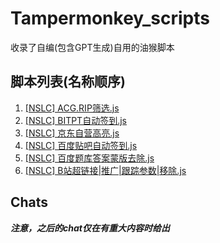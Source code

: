 
# Tampermonkey_scripts

收录了自编(包含GPT生成)自用的油猴脚本

## 脚本列表(名称顺序)

1. [\[NSLC\] ACG.RIP筛选.js](https://github.com/KJH-x/Tampermonkey_scripts/blob/main/Js/[NSLC]%20ACG.RIP%E7%AD%9B%E9%80%89.js)
2. [\[NSLC\] BITPT自动签到.js](https://github.com/KJH-x/Tampermonkey_scripts/blob/main/Js/%5BNSLC%5D%20BITPT%E8%87%AA%E5%8A%A8%E7%AD%BE%E5%88%B0.js)
3. [\[NSLC\] 京东自营高亮.js](https://github.com/KJH-x/Tampermonkey_scripts/blob/main/Js/[NSLC]%20%E4%BA%AC%E4%B8%9C%E8%87%AA%E8%90%A5%E9%AB%98%E4%BA%AE.js)
4. [\[NSLC\] 百度贴吧自动签到.js](https://github.com/KJH-x/Tampermonkey_scripts/blob/main/Js/[NSLC]%20%E7%99%BE%E5%BA%A6%E8%B4%B4%E5%90%A7%E8%87%AA%E5%8A%A8%E7%AD%BE%E5%88%B0.js)
5. [\[NSLC\] 百度题库答案蒙版去除.js](https://github.com/KJH-x/Tampermonkey_scripts/blob/main/Js/[NSLC]%20%E7%99%BE%E5%BA%A6%E9%A2%98%E5%BA%93%E7%AD%94%E6%A1%88%E8%92%99%E7%89%88%E5%8E%BB%E9%99%A4.js)
6. [\[NSLC\] B站超链接|推广|跟踪参数|移除.js](https://github.com/KJH-x/Tampermonkey_scripts/blob/main/Js/%5BNSLC%5D%20B%E7%AB%99%E8%B6%85%E9%93%BE%E6%8E%A5%7C%E6%8E%A8%E5%B9%BF%7C%E8%B7%9F%E8%B8%AA%E5%8F%82%E6%95%B0%7C%E7%A7%BB%E9%99%A4.js)

## Chats

***注意，之后的chat仅在有重大内容时给出***
